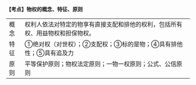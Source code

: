 **【考点】物权的概念、特征、原则**

| | |
|-|-|
|概念<br>|权利人依法对特定的物享有直接支配和排他的权利，包括所有权、用益物权和担保物权。<br>|
|特征<br>|①绝对权（对世权）；②支配权；③标的是物；④具有排他性；⑤具有追及力<br>|
|原则<br>|平等保护原则；物权法定原则；一物一权原则；公式、公信原则<br>|
